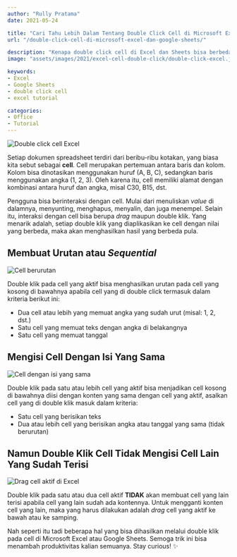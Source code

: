 ```yaml
---
author: "Rully Pratama"
date: 2021-05-24

title: "Cari Tahu Lebih Dalam Tentang Double Click Cell di Microsoft Excel dan Google Sheets"
url: "/double-click-cell-di-microsoft-excel-dan-google-sheets/"

description: "Kenapa double click cell di Excel dan Sheets bisa berbeda-beda hasilnya? Begini penjelasannya..."
image: "assets/images/2021/excel-cell-double-click/double-click-excel.jpg"

keywords:
- Excel
- Google Sheets
- double click cell
- excel tutorial

categories:
- Office
- Tutorial
---
```


![Double click cell Excel](/assets/images/2021/excel-cell-double-click/double-click-excel.jpg)

Setiap dokumen spreadsheet terdiri dari beribu-ribu kotakan, yang biasa kita sebut sebagai **cell**. Cell merupakan pertemuan antara baris dan kolom. Kolom bisa dinotasikan menggunakan huruf (A, B, C), sedangkan baris menggunakan angka (1, 2, 3). Oleh karena itu, cell memiliki alamat dengan kombinasi antara huruf dan angka, misal C30, B15, dst.

Pengguna bisa berinteraksi dengan cell. Mulai dari menuliskan *value* di dalamnya, menyunting, menghapus, menyalin, dan juga menempel. Selain itu, interaksi dengan cell bisa berupa *drag* maupun double klik. Yang menarik adalah, setiap double klik yang diaplikasikan ke cell dengan nilai yang berbeda, maka akan menghasilkan hasil yang berbeda pula.

## Membuat Urutan atau *Sequential*

![Cell berurutan](/assets/images/2021/excel-cell-double-click/double-click-excel-1.webp)

Double klik pada cell yang aktif bisa menghasilkan urutan pada cell yang kosong di bawahnya apabila cell yang di double click termasuk dalam kriteria berikut ini:

- Dua cell atau lebih yang memuat angka yang sudah urut (misal: 1, 2, dst.)
- Satu cell yang memuat teks dengan angka di belakangnya
- Satu cell yang memuat tanggal

## Mengisi Cell Dengan Isi Yang Sama

![Cell dengan isi yang sama](/assets/images/2021/excel-cell-double-click/double-click-excel-2.webp)

Double klik pada satu atau lebih cell yang aktif bisa menjadikan cell kosong di bawahnya diisi dengan konten yang sama dengan cell yang aktif, asalkan cell yang di double klik masuk dalam kriteria:

- Satu cell yang berisikan teks
- Dua atau lebih cell yang berisikan angka atau tanggal yang sama (tidak berurutan)

## Namun Double Klik Cell Tidak Mengisi Cell Lain Yang Sudah Terisi

![Drag cell aktif di Excel](/assets/images/2021/excel-cell-double-click/double-click-excel-3.webp)

Double klik pada satu atau dua cell aktif **TIDAK** akan membuat cell yang lain terisi apabila cell yang lain sudah ada kontennya. Untuk mengganti konten cell yang lain, maka yang harus dilakukan adalah *drag* cell yang aktif ke bawah atau ke samping.

Nah seperti itu tadi beberapa hal yang bisa dihasilkan melalui double klik pada cell di Microsoft Excel atau Google Sheets. Semoga trik ini bisa menambah produktivitas kalian semuanya. Stay curious! ✨

